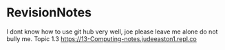 # RevisionNotes
I dont know how to use git hub very well, joe please leave me alone do not bully me.
Topic 1.3 https://13-Computing-notes.judeeaston1.repl.co
